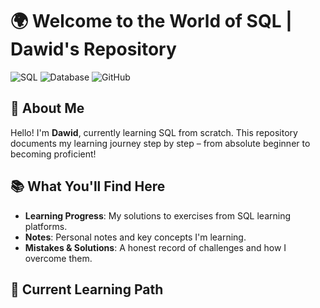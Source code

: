 # 🌍 Welcome to the World of SQL | Dawid's Repository
![SQL](https://img.shields.io/badge/SQL-4479A1?style=for-the-badge&logo=sql&logoColor=white)
![Database](https://img.shields.io/badge/Database-005C84?style=for-the-badge&logo=database&logoColor=white)
![GitHub](https://img.shields.io/badge/GitHub-100000?style=for-the-badge&logo=github&logoColor=white)

## 👋 About Me
Hello! I'm **Dawid**, currently learning SQL from scratch. This repository documents my learning journey step by step – from absolute beginner to becoming proficient!

## 📚 What You'll Find Here
- **Learning Progress**: My solutions to exercises from SQL learning platforms.
- **Notes**: Personal notes and key concepts I'm learning.
- **Mistakes & Solutions**: A honest record of challenges and how I overcome them.

## 🚀 Current Learning Path

